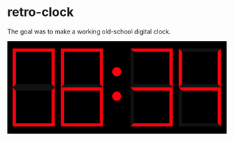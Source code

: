 # retro-clock
The goal was to make a working old-school digital clock.

![Retro Clock](https://github.com/chapeljuice/retro-clock/blob/master/retro-clock.png)
